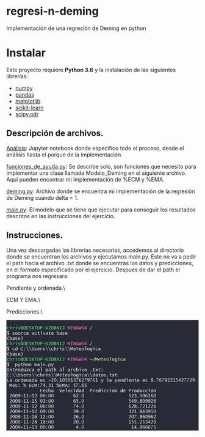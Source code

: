 # regresi-n-deming
Implementación de una regresión de Deming en python


# Instalar

Este proyecto requiere **Python 3.6** y la instalación de las siguientes librerías:

- [numpy](http://www.numpy.org/)
- [pandas](http://pandas.pydata.org)
- [matplotlib](http://matplotlib.org/)
- [scikit-learn](http://scikit-learn.org/stable/)
- [scipy.odr](https://docs.scipy.org/doc/scipy/reference/odr.html)


## Descripción de archivos.

[Análisis](https://github.com/chrismartinezb/regresi-n-deming/blob/master/Analisis.ipynb): Jupyter notebook donde especifico todo el proceso, desde el análisis hasta el porque de la implementación.

[funciones_de_ayuda.py](https://github.com/chrismartinezb/regresi-n-deming/blob/master/funciones_de_ayuda.py): Se describe solo, son funciones que necesito para implementar una clase llamada Modelo_Deming en el siguiente archivo. Aquí pueden encontrar mi implementación de %ECM y %EMA.

[deming.py](https://github.com/chrismartinezb/regresi-n-deming/blob/master/deming.py): Archivo donde se encuentra mi implementación de la regresión de Deming cuando delta = 1. 

[main.py](https://github.com/chrismartinezb/regresi-n-deming/blob/master/main.py): El modelo que se tiene que ejecutar para conseguir los resultados descritos en las instrucciones del ejercicio.


## Instrucciones.

Una vez descargadas las librerías necesarias, accedemos al directorio donde se encuentran los archivos y ejecutamos main.py. Este no va a pedir el path hacia el archivo .txt donde se encuentras los datos y predicciones, en el formato especificado por el ejercicio. Despues de dar el path el programa nos regresara: 

Pendiente y ordenada.\

ECM Y EMA.\

Predicciones.\

![Screenshot](te.png)
